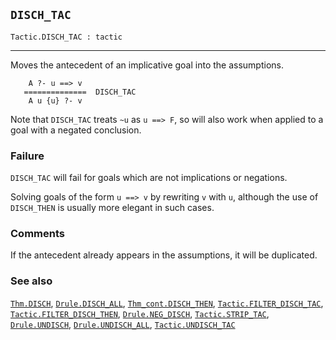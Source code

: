 ## `DISCH_TAC`

``` hol4
Tactic.DISCH_TAC : tactic
```

------------------------------------------------------------------------

Moves the antecedent of an implicative goal into the assumptions.

``` hol4
    A ?- u ==> v
   ==============  DISCH_TAC
    A u {u} ?- v
```

Note that `DISCH_TAC` treats `~u` as `u ==> F`, so will also work when
applied to a goal with a negated conclusion.

### Failure

`DISCH_TAC` will fail for goals which are not implications or negations.

Solving goals of the form `u ==> v` by rewriting `v` with `u`, although
the use of `DISCH_THEN` is usually more elegant in such cases.

### Comments

If the antecedent already appears in the assumptions, it will be
duplicated.

### See also

[`Thm.DISCH`](#Thm.DISCH), [`Drule.DISCH_ALL`](#Drule.DISCH_ALL),
[`Thm_cont.DISCH_THEN`](#Thm_cont.DISCH_THEN),
[`Tactic.FILTER_DISCH_TAC`](#Tactic.FILTER_DISCH_TAC),
[`Tactic.FILTER_DISCH_THEN`](#Tactic.FILTER_DISCH_THEN),
[`Drule.NEG_DISCH`](#Drule.NEG_DISCH),
[`Tactic.STRIP_TAC`](#Tactic.STRIP_TAC),
[`Drule.UNDISCH`](#Drule.UNDISCH),
[`Drule.UNDISCH_ALL`](#Drule.UNDISCH_ALL),
[`Tactic.UNDISCH_TAC`](#Tactic.UNDISCH_TAC)
